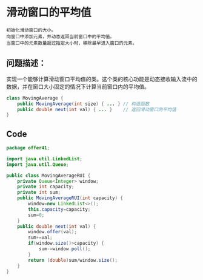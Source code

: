 # 滑动窗口的平均值
    初始化滑动窗口的大小。   
    向窗口中添加元素，并动态返回当前窗口中的平均值。  
    当窗口中的元素数量超过指定大小时，移除最早进入窗口的元素。  
## 问题描述：
实现一个能够计算滑动窗口平均值的类。这个类的核心功能是动态接收输入流中的数据，并在窗口大小固定的情况下计算当前窗口内的平均值。
```java
class MovingAverage {
    public MovingAverage(int size) { ... } // 构造函数
    public double next(int val) { ... }    // 返回滑动窗口的平均值
}
```
## Code
```java
package offer41;

import java.util.LinkedList;
import java.util.Queue;

public class MovingAverageRUI {
	private Queue<Integer> window;
	private int capacity;
	private int sum;
	public MovingAverageRUI(int capacity) {
		window=new LinkedList<>();
		this.capacity=capacity;
		sum=0;
	}
	public double next(int val) {
		window.offer(val);
		sum+=val;
		if(window.size()>capacity) {
			sum-=window.poll();
		}
		return (double)sum/window.size();
	}
}
```



